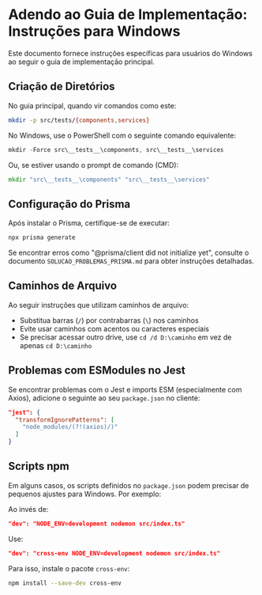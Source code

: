 # Adendo ao Guia de Implementação: Instruções para Windows

Este documento fornece instruções específicas para usuários do Windows ao seguir o guia de implementação principal.

## Criação de Diretórios

No guia principal, quando vir comandos como este:

```bash
mkdir -p src/tests/{components,services}
```

No Windows, use o PowerShell com o seguinte comando equivalente:

```powershell
mkdir -Force src\__tests__\components, src\__tests__\services
```

Ou, se estiver usando o prompt de comando (CMD):

```cmd
mkdir "src\__tests__\components" "src\__tests__\services"
```

## Configuração do Prisma

Após instalar o Prisma, certifique-se de executar:

```bash
npx prisma generate
```

Se encontrar erros como "@prisma/client did not initialize yet", consulte o documento `SOLUCAO_PROBLEMAS_PRISMA.md` para obter instruções detalhadas.

## Caminhos de Arquivo

Ao seguir instruções que utilizam caminhos de arquivo:

- Substitua barras (`/`) por contrabarras (`\`) nos caminhos
- Evite usar caminhos com acentos ou caracteres especiais
- Se precisar acessar outro drive, use `cd /d D:\caminho` em vez de apenas `cd D:\caminho`

## Problemas com ESModules no Jest

Se encontrar problemas com o Jest e imports ESM (especialmente com Axios), adicione o seguinte ao seu `package.json` no cliente:

```json
"jest": {
  "transformIgnorePatterns": [
    "node_modules/(?!(axios)/)"
  ]
}
```

## Scripts npm

Em alguns casos, os scripts definidos no `package.json` podem precisar de pequenos ajustes para Windows. Por exemplo:

Ao invés de:
```json
"dev": "NODE_ENV=development nodemon src/index.ts"
```

Use:
```json
"dev": "cross-env NODE_ENV=development nodemon src/index.ts"
```

Para isso, instale o pacote `cross-env`:
```bash
npm install --save-dev cross-env
```
